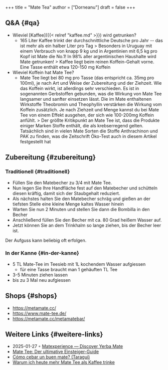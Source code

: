 +++
title = "Mate Tea"
author = ["Dorneanu"]
draft = false
+++

## Q&amp;A {#qa}

-   Wieviel [Kaffee]({{< relref "kaffee.md" >}}) wird getrunken?
    -   165 Liter Kaffee trinkt der durchschnittliche Deutsche pro Jahr -- das ist mehr als ein halber Liter pro Tag &gt; Besonders in Uruguay mit einem Verbrauch von knapp 9 kg und in Argentinien mit 6,5 kg pro Kopf ist Mate die No.1! In 98% aller argentinischen Haushalte wird Mate getrunken! &gt; Kaffee liegt beim reinen Koffein-Gehalt vorne. Eine Tasse enthält etwa 120-150 mg Koffein
-   Wieviel Koffein hat Mate Tee?
    -   Mate Tee liegt bei 80 mg pro Tasse (das entspricht ca. 35mg pro 100ml), je nach Art und Weise der Zubereitung und der Ziehzeit. Wie das Koffein wirkt, ist allerdings sehr verschieden. Es ist in sogenannten Gerbstoffen gebunden, was die Wirkung von Mate Tee langsamer und sanfter einsetzen lässt. Die im Mate enthaltenen Wirkstoffe Theobromin und Theophyllin verstärken die Wirkung vom Koffein zusätzlich. Je nach Ziehzeit und Menge kannst du bei Mate Tee von einem Effekt ausgehen, der sich wie 100-200mg Koffein anfühlt. &gt; Der größte Kritikpunkt an Mate Tee ist, dass die Produkte einiger Marken Stoffe enthält, die als krebserregend gelten. Tatsächlich sind in vielen Mate Sorten die Stoffe Anthrachinon und PAK zu finden, was die Zeitschrift Öko-Test auch in diesem Artikel festgestellt hat


## Zubereitung {#zubereitung}


### Traditionell {#traditionell}

-   Füllen Sie den Matebecher zu 3/4 mit Mate Tee.
-   Nun legen Sie Ihre Handfläche fest auf den Matebecher und schütteln diesen kräftig, damit sich der Staubgehalt reduziert.
-   Als nächstes halten Sie den Matebecher schräg und gießen an der tiefsten Stelle eine kleine Menge kaltes Wasser hinein
-   Warten Sie nun 2 Minuten und stellen Sie dann die Bombilla in den Becher
-   Anschließend füllen Sie den Becher mit ca. 80 Grad heißem Wasser auf.
-   Jetzt können Sie an dem Trinkhalm so lange ziehen, bis der Becher leer ist.

Der Aufguss kann beliebig oft erfolgen.


### In der Kanne {#in-der-kanne}

-   5 TL Mate-Tee im Teesieb mit 1L kochendem Wasser aufgiessen
    -   für eine Tasse braucht man 1 gehäuften TL Tee
-   3-5 Minuten ziehen lassen
-   bis zu 3 Mal neu aufgiessen


## Shops {#shops}

-   <https://metamate.cc/>
-   <https://www.mate-tee.de/>
-   <https://metamate.cc/metamatebar/>


## Weitere Links {#weitere-links}

-   2025-01-27 ◦ [Matexperience — Discover Yerba Mate](https://matexperience.com/)
-   [Mate Tee: Der ultimative Einsteiger-Guide](https://www.maranamate.com/magazin/der-ultimative-einsteiger-guide-fuer-mate-tee/)
-   [Cómo cebar un buen mate? (Taragui)](https://www.taragui.com/aprender/como/cebar-buen-mate)
-   [Warum ich heute mehr Mate Tee als Kaffee trinke](https://www.maranamate.com/magazin/warum-ich-heute-mehr-mate-tee-als-kaffee-trinke/)
